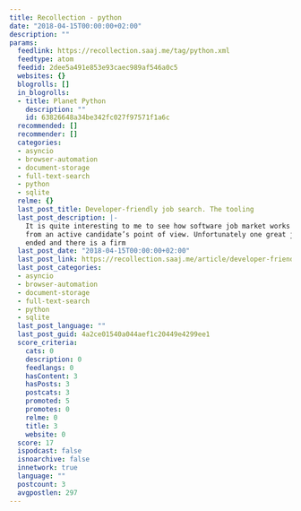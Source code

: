 ```yaml
---
title: Recollection - python
date: "2018-04-15T00:00:00+02:00"
description: ""
params:
  feedlink: https://recollection.saaj.me/tag/python.xml
  feedtype: atom
  feedid: 2dee5a491e853e93caec989af546a0c5
  websites: {}
  blogrolls: []
  in_blogrolls:
  - title: Planet Python
    description: ""
    id: 63826648a34be342fc027f97571f1a6c
  recommended: []
  recommender: []
  categories:
  - asyncio
  - browser-automation
  - document-storage
  - full-text-search
  - python
  - sqlite
  relme: {}
  last_post_title: Developer-friendly job search. The tooling
  last_post_description: |-
    It is quite interesting to me to see how software job market works in the Netherlands
    from an active candidate’s point of view. Unfortunately one great journey has almost
    ended and there is a firm
  last_post_date: "2018-04-15T00:00:00+02:00"
  last_post_link: https://recollection.saaj.me/article/developer-friendly-job-search-the-tooling.html
  last_post_categories:
  - asyncio
  - browser-automation
  - document-storage
  - full-text-search
  - python
  - sqlite
  last_post_language: ""
  last_post_guid: 4a2ce01540a044aef1c20449e4299ee1
  score_criteria:
    cats: 0
    description: 0
    feedlangs: 0
    hasContent: 3
    hasPosts: 3
    postcats: 3
    promoted: 5
    promotes: 0
    relme: 0
    title: 3
    website: 0
  score: 17
  ispodcast: false
  isnoarchive: false
  innetwork: true
  language: ""
  postcount: 3
  avgpostlen: 297
---
```

